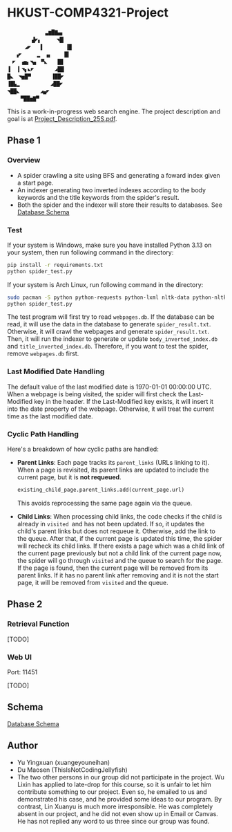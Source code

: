 # HKUST-COMP4321-Project

```
       　  　▃▆█▇▄▖
　 　 　 ▟◤▖　　　◥█▎
   　 ◢◤　 ▐　　　 　▐▉
　 ▗◤　　　▂　▗▖　　▕█▎
　◤　▗▅▖◥▄　▀◣　　█▊
▐　▕▎◥▖◣◤　　　　◢██
█◣　◥▅█▀　　　　▐██◤
▐█▙▂　　     　◢██◤
◥██◣　　　　◢▄◤
 　　▀██▅▇▀
```

This is a work-in-progress web search engine. The project description and goal is at [Project_Description_25S.pdf](Project_Description_25S.pdf).

## Phase 1

### Overview

- A spider crawling a site using BFS and generating a foward index given a start page.
- An indexer generating two inverted indexes according to the body keywords and the title keywords from the spider's result.
- Both the spider and the indexer will store their results to databases. See [Database Schema](schema.md)

### Test

If your system is Windows, make sure you have installed Python 3.13 on your system, then run following command in the directory:

```sh
pip install -r requirements.txt
python spider_test.py
```

If your system is Arch Linux, run following command in the directory:

```sh
sudo pacman -S python python-requests python-lxml nltk-data python-nltk python-flask
python spider_test.py
```

The test program will first try to read `webpages.db`. If the database can be read, it will use the data in the database to generate `spider_result.txt`. Otherwise, it will crawl the webpages and generate `spider_result.txt`. Then, it will run the indexer to generate or update `body_inverted_index.db` and `title_inverted_index.db`. Therefore, if you want to test the spider, remove `webpages.db` first.

### Last Modified Date Handling

The default value of the last modified date is 1970-01-01 00:00:00 UTC. When a webpage is being visited, the spider will first check the Last-Modified key in the header. If the Last-Modified key exists, it will insert it into the date property of the webpage. Otherwise, it will treat the current time as the last modified date.

### Cyclic Path Handling

Here's a breakdown of how cyclic paths are handled:

- **Parent Links**: Each page tracks its `parent_links` (URLs linking to it). When a page is revisited, its parent links are updated to include the current page, but it is **not requeued**.

  ```python
  existing_child_page.parent_links.add(current_page.url)
  ```

  This avoids reprocessing the same page again via the queue.

- **Child Links**: When processing child links, the code checks if the child is already in `visited `and has not been updated. If so, it updates the child's parent links but does not requeue it. Otherwise, add the link to the queue. After that, if the current page is updated this time, the spider will recheck its child links. If there exists a page which was a child link of the current page previously but not a child link of the current page now, the spider will go through `visited` and the queue to search for the page. If the page is found, then the current page will be removed from its parent links. If it has no parent link after removing and it is not the start page, it will be removed from `visited` and the queue.

## Phase 2

### Retrieval Function

[TODO]

### Web UI

Port: 11451

[TODO]

## Schema

[Database Schema](schema.md)

## Author

- Yu Yingxuan (xuangeyouneihan)
- Du Maosen (ThisIsNotCodingJellyfish)
- The two other persons in our group did not participate in the project. Wu Lixin has applied to late-drop for this course, so it is unfair to let him contribute something to our project. Even so, he emailed to us and demonstrated his case, and he provided some ideas to our program. By contrast, Lin Xuanyu is much more irresponsible. He was completely absent in our project, and he did not even show up in Email or Canvas. He has not replied any word to us three since our group was found.
